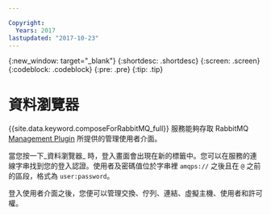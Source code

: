 ```yaml
---

Copyright:
  Years: 2017
lastupdated: "2017-10-23"
---
```


{:new_window: target="_blank"}
{:shortdesc: .shortdesc}
{:screen: .screen}
{:codeblock: .codeblock}
{:pre: .pre}
{:tip: .tip}

# 資料瀏覽器

{{site.data.keyword.composeForRabbitMQ_full}} 服務能夠存取 RabbitMQ [Management Plugin](https://www.rabbitmq.com/management.html) 所提供的管理使用者介面。

當您按一下_資料瀏覽器_ 時，登入畫面會出現在新的標籤中。您可以在服務的連線字串找到您的登入認證。使用者及密碼值位於字串裡 `amqps://` 之後且在 `@` 之前的區段，格式為 `user:password`。

登入使用者介面之後，您便可以管理交換、佇列、連結、虛擬主機、使用者和許可權。 
